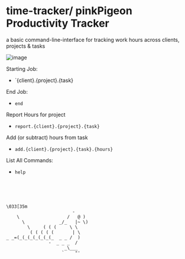 # time-tracker/ pinkPigeon Productivity Tracker
 a basic command-line-interface for tracking work hours across clients, projects & tasks

![image](https://github.com/user-attachments/assets/b5e50d5f-46da-4f1c-b499-9de5c00cc9a4)

Starting Job:
- `{client}.{project}.{task}

End Job:
-  `end`

Report Hours for project
- `report.{client}.{project}.{task}`

Add (or subtract) hours from task
- `add.{client}.{project}.{task}.{hours} `

List All Commands:
- `help`



<br><br><br>

```
\033[35m
                         -
    \                  /   @ )
      \             _/_   |~ \)
        \     ( ( (     \ \
         ( ( ( ( (       | \
_ _=(_(_(_(_(_(_(_  _ _ /  )
                -  _ _ _  /
                      _\___
                     `    "'         
```



 

